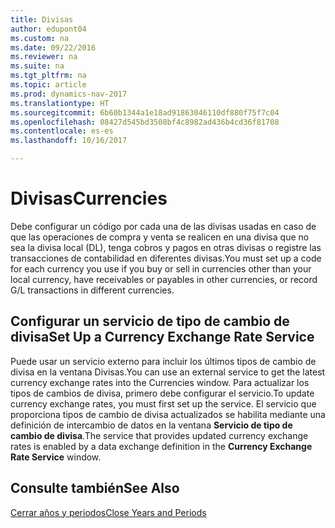 ```yaml
---
title: Divisas
author: edupont04
ms.custom: na
ms.date: 09/22/2016
ms.reviewer: na
ms.suite: na
ms.tgt_pltfrm: na
ms.topic: article
ms.prod: dynamics-nav-2017
ms.translationtype: HT
ms.sourcegitcommit: 6b60b1344a1e18ad91863046110df880f75f7c04
ms.openlocfilehash: 08427d545bd3508bf4c8982ad436b4cd36f81708
ms.contentlocale: es-es
ms.lasthandoff: 10/16/2017

---
```


# <a name="currencies"></a><span data-ttu-id="6c1f8-102">Divisas</span><span class="sxs-lookup"><span data-stu-id="6c1f8-102">Currencies</span></span>
<span data-ttu-id="6c1f8-103">Debe configurar un código por cada una de las divisas usadas en caso de que las operaciones de compra y venta se realicen en una divisa que no sea la divisa local (DL), tenga cobros y pagos en otras divisas o registre las transacciones de contabilidad en diferentes divisas.</span><span class="sxs-lookup"><span data-stu-id="6c1f8-103">You must set up a code for each currency you use if you buy or sell in currencies other than your local currency, have receivables or payables in other currencies, or record G/L transactions in different currencies.</span></span>  

## <a name="set-up-a-currency-exchange-rate-service"></a><span data-ttu-id="6c1f8-104">Configurar un servicio de tipo de cambio de divisa</span><span class="sxs-lookup"><span data-stu-id="6c1f8-104">Set Up a Currency Exchange Rate Service</span></span>
<span data-ttu-id="6c1f8-105">Puede usar un servicio externo para incluir los últimos tipos de cambio de divisa en la ventana Divisas.</span><span class="sxs-lookup"><span data-stu-id="6c1f8-105">You can use an external service to get the latest currency exchange rates into the Currencies window.</span></span> <span data-ttu-id="6c1f8-106">Para actualizar los tipos de cambios de divisa, primero debe configurar el servicio.</span><span class="sxs-lookup"><span data-stu-id="6c1f8-106">To update currency exchange rates, you must first set up the service.</span></span>
<span data-ttu-id="6c1f8-107">El servicio que proporciona tipos de cambio de divisa actualizados se habilita mediante una definición de intercambio de datos en la ventana **Servicio de tipo de cambio de divisa**.</span><span class="sxs-lookup"><span data-stu-id="6c1f8-107">The service that provides updated currency exchange rates is enabled by a data exchange definition in the **Currency Exchange Rate Service** window.</span></span>  

## <a name="see-also"></a><span data-ttu-id="6c1f8-108">Consulte también</span><span class="sxs-lookup"><span data-stu-id="6c1f8-108">See Also</span></span>
[<span data-ttu-id="6c1f8-109">Cerrar años y periodos</span><span class="sxs-lookup"><span data-stu-id="6c1f8-109">Close Years and Periods</span></span>](year-close-years-periods.md)

